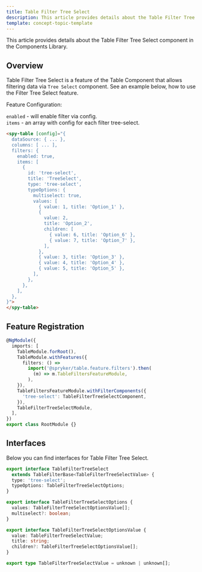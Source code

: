```yaml
---
title: Table Filter Tree Select
description: This article provides details about the Table Filter Tree Select component in the Components Library.
template: concept-topic-template
---
```


This article provides details about the Table Filter Tree Select component in the Components Library.

## Overview

Table Filter Tree Select is a feature of the Table Component that allows filtering data via `Tree Select` component.
See an example below, how to use the Filter Tree Select feature.

Feature Configuration:

`enabled` - will enable filter via config.  
`items` - an array with config for each filter tree-select.  

```html
<spy-table [config]="{
  dataSource: { ... },
  columns: [ ... ],
  filters: {
    enabled: true,
    items: [
      {
        id: 'tree-select',
        title: 'TreeSelect',
        type: 'tree-select',
        typeOptions: {
          multiselect: true,
          values: [
            { value: 1, title: 'Option_1' },
            {
              value: 2,
              title: 'Option_2',
              children: [
                { value: 6, title: 'Option_6' },
                { value: 7, title: 'Option_7' },
              ],
            },
            { value: 3, title: 'Option_3' },
            { value: 4, title: 'Option_4' },
            { value: 5, title: 'Option_5' },
          ],
        },
      },
    ],
  },                                                                                           
}">
</spy-table>
```

## Feature Registration

```ts
@NgModule({
  imports: [
    TableModule.forRoot(),
    TableModule.withFeatures({
      filters: () =>
        import('@spryker/table.feature.filters').then(
          (m) => m.TableFiltersFeatureModule,
        ),    
    }),
    TableFiltersFeatureModule.withFilterComponents({
      'tree-select': TableFilterTreeSelectComponent,
    }),
    TableFilterTreeSelectModule,
  ],
})
export class RootModule {}
```

## Interfaces

Below you can find interfaces for Table Filter Tree Select.

```ts
export interface TableFilterTreeSelect
  extends TableFilterBase<TableFilterTreeSelectValue> {
  type: 'tree-select';
  typeOptions: TableFilterTreeSelectOptions;
}

export interface TableFilterTreeSelectOptions {
  values: TableFilterTreeSelectOptionsValue[];
  multiselect?: boolean;
}

export interface TableFilterTreeSelectOptionsValue {
  value: TableFilterTreeSelectValue;
  title: string;
  children?: TableFilterTreeSelectOptionsValue[];
}

export type TableFilterTreeSelectValue = unknown | unknown[];
```
